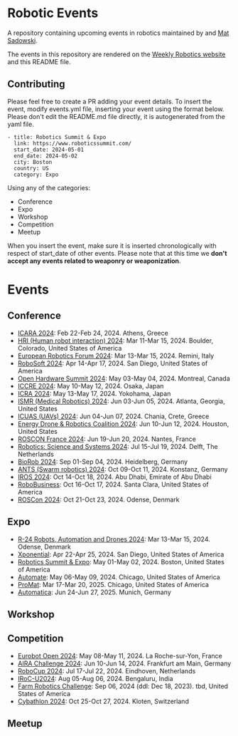 # Robotic Events
A repository containing upcoming events in robotics maintained by [](https://www.linkedin.com/in/knmcguire/) and [Mat Sadowski](https://www.linkedin.com/in/mateuszsadowski/).

The events in this repository are rendered on the [Weekly Robotics website](https://www.weeklyrobotics.com/events) and this README file.

## Contributing

Please feel free to create a PR adding your event details. To insert the event, modify events.yml file, inserting your event using the format below. Please don't edit the README.md file directly, it is autogenerated from the yaml file.

```
- title: Robotics Summit & Expo
  link: https://www.roboticssummit.com/
  start_date: 2024-05-01
  end_date: 2024-05-02
  city: Boston
  country: US
  category: Expo
```

Using any of the categories:
* Conference
* Expo
* Workshop
* Competition
* Meetup

When you insert the event, make sure it is inserted chronologically with respect of start_date of other events. Please note that at this time we **don't accept any events related to weaponry or weaponization**.

# Events


## Conference


* [ICARA 2024](http://www.icara.us/index.html): Feb 22-Feb 24, 2024. Athens, Greece
* [HRI (Human robot interaction) 2024](https://humanrobotinteraction.org/2024/): Mar 11-Mar 15, 2024. Boulder, Colorado, United States of America
* [European Robotics Forum 2024](https://erf2024.eu/): Mar 13-Mar 15, 2024. Remini, Italy
* [RoboSoft 2024](https://softroboticsconference.org/): Apr 14-Apr 17, 2024. San Diego, United States of America
* [Open Hardware Summit 2024](https://2024.oshwa.org/): May 03-May 04, 2024. Montreal, Canada
* [ICCRE 2024](http://www.iccre.org/): May 10-May 12, 2024. Osaka, Japan
* [ICRA 2024](https://2024.ieee-icra.org/): May 13-May 17, 2024. Yokohama, Japan
* [ISMR (Medical Robotics) 2024](https://ismr.gatech.edu/): Jun 03-Jun 05, 2024. Atlanta, Georgia, United States
* [ICUAS (UAVs) 2024](https://uasconferences.com/2024_icuas/): Jun 04-Jun 07, 2024. Chania, Crete, Greece
* [Energy Drone & Robotics Coalition 2024](https://www.edrcoalition.com/energy-drone-robotics-summit-2024): Jun 10-Jun 12, 2024. Houston, United States
* [ROSCON France 2024](https://roscon.fr/): Jun 19-Jun 20, 2024. Nantes, France
* [Robotics: Science and Systems 2024](https://roboticsconference.org/): Jul 15-Jul 19, 2024. Delft, The Netherlands
* [BioRob 2024](https://www.biorob2024.org/home/): Sep 01-Sep 04, 2024. Heidelberg, Germany
* [ANTS (Swarm robotics) 2024](https://www.uni-konstanz.de/ants-2024/): Oct 09-Oct 11, 2024. Konstanz, Germany
* [IROS 2024](https://iros2024-abudhabi.org/): Oct 14-Oct 18, 2024. Abu Dhabi, Emirate of Abu Dhabi
* [RoboBusiness](https://www.robobusiness.com/): Oct 16-Oct 17, 2024. Santa Clara, United States of America
* [ROSCon 2024](https://roscon.ros.org/2024/): Oct 21-Oct 23, 2024. Odense, Denmark

## Expo


* [R-24 Robots, Automation and Drones 2024](https://roboticsevent.eu/en/): Mar 13-Mar 15, 2024. Odense, Denmark
* [Xponential](https://www.xponential.org/xponential2024/public/enter.aspx): Apr 22-Apr 25, 2024. San Diego, United States of America
* [Robotics Summit & Expo](https://www.roboticssummit.com/): May 01-May 02, 2024. Boston, United States of America
* [Automate](https://www.automateshow.com/): May 06-May 09, 2024. Chicago, United States of America
* [ProMat](https://www.promatshow.com/): Mar 17-Mar 20, 2025. Chicago, United States of America
* [Automatica](https://automatica-munich.com/en/): Jun 24-Jun 27, 2025. Munich, Germany

## Workshop



## Competition


* [Eurobot Open 2024](https://www.eurobot.org): May 08-May 11, 2024. La Roche-sur-Yon, France
* [AIRA Challenge 2024](https://www.aira-challenge.com): Jun 10-Jun 14, 2024. Frankfurt am Main, Germany
* [RoboCup 2024](https://2024.robocup.org/): Jul 17-Jul 22, 2024. Eindhoven, Netherlands
* [IRoC-U2024](https://www.ursc.gov.in/IRoC-U2024/events.jsp#main): Aug 05-Aug 06, 2024. Bengaluru, India
* [Farm Robotics Challenge](https://farmroboticschallenge.ai/): Sep 06, 2024 (ddl: Dec 18, 2023). tbd, United States of America
* [Cybathlon 2024](https://cybathlon.ethz.ch/en/events/edition/cybathlon-2024): Oct 25-Oct 27, 2024. Kloten, Switzerland

## Meetup


